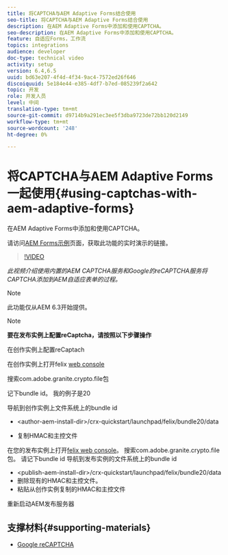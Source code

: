 ```yaml
---
title: 将CAPTCHA与AEM Adaptive Forms结合使用
seo-title: 将CAPTCHA与AEM Adaptive Forms结合使用
description: 在AEM Adaptive Forms中添加和使用CAPTCHA。
seo-description: 在AEM Adaptive Forms中添加和使用CAPTCHA。
feature: 自适应Forms，工作流
topics: integrations
audience: developer
doc-type: technical video
activity: setup
version: 6.4,6.5
uuid: bd63e207-4f4d-4f34-9ac4-7572ed26f646
discoiquuid: 5e184e44-e385-4df7-b7ed-085239f2a642
topic: 开发
role: 开发人员
level: 中间
translation-type: tm+mt
source-git-commit: d9714b9a291ec3ee5f3dba9723de72bb120d2149
workflow-type: tm+mt
source-wordcount: '248'
ht-degree: 0%

---
```



# 将CAPTCHA与AEM Adaptive Forms一起使用{#using-captchas-with-aem-adaptive-forms}

在AEM Adaptive Forms中添加和使用CAPTCHA。

请访问[AEM Forms示例](https://forms.enablementadobe.com/content/samples/samples.html?query=0)页面，获取此功能的实时演示的链接。

>[!VIDEO](https://video.tv.adobe.com/v/18336/?quality=9&learn=on)

*此视频介绍使用内置的AEM CAPTCHA服务和Google的reCAPTCHA服务将CAPTCHA添加到AEM自适应表单的过程。*

>[!NOTE]
>
>此功能仅从AEM 6.3开始提供。

>[!NOTE]
>
>**要在发布实例上配置reCaptcha，请按照以下步骤操作**
>
>在创作实例上配置reCaptach
>
>在创作实例上打开felix [ web console](http://localhost:4502/system/console/bundles)
>
>搜索com.adobe.granite.crypto.file包
>
>记下bundle id。 我的例子是20
>
>导航到创作实例上文件系统上的bundle id
>
>* &lt;author-aem-install-dir>/crx-quickstart/launchpad/felix/bundle20/data
* 复制HMAC和主控文件

在您的发布实例上打开[felix web console](http://localhost:4502/system/console/bundles)。 搜索com.adobe.granite.crypto.file包。 请记下bundle id
导航到发布实例的文件系统上的bundle id
* &lt;publish-aem-install-dir>/crx-quickstart/launchpad/felix/bundle20/data
* 删除现有的HMAC和主控文件。
* 粘贴从创作实例复制的HMAC和主控文件

重新启动AEM发布服务器

## 支撑材料{#supporting-materials}

* [Google reCAPTCHA](https://www.google.com/recaptcha)

